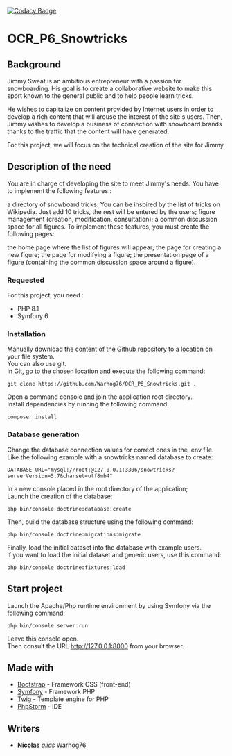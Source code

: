 [![Codacy Badge](https://app.codacy.com/project/badge/Grade/b25447efb709441aa882e502659cc084)](https://www.codacy.com/gh/Warhog76/OCR_P6_Snowtricks/dashboard?utm_source=github.com&amp;utm_medium=referral&amp;utm_content=Warhog76/OCR_P6_Snowtricks&amp;utm_campaign=Badge_Grade)

# OCR_P6_Snowtricks

## Background
Jimmy Sweat is an ambitious entrepreneur with a passion for snowboarding. His goal is to create a collaborative website to make this sport known to the general public and to help people learn tricks.

He wishes to capitalize on content provided by Internet users in order to develop a rich content that will arouse the interest of the site's users. Then, Jimmy wishes to develop a business of connection with snowboard brands thanks to the traffic that the content will have generated.

For this project, we will focus on the technical creation of the site for Jimmy.

## Description of the need
You are in charge of developing the site to meet Jimmy's needs. You have to implement the following features :

a directory of snowboard tricks. You can be inspired by the list of tricks on Wikipedia. Just add 10 tricks, the rest will be entered by the users;
figure management (creation, modification, consultation);
a common discussion space for all figures.
To implement these features, you must create the following pages:

the home page where the list of figures will appear;
the page for creating a new figure;
the page for modifying a figure;
the presentation page of a figure (containing the common discussion space around a figure).

### Requested
For this project, you need :

- PHP 8.1
- Symfony 6

### Installation
Manually download the content of the Github repository to a location on your file system.\
You can also use git.\
In Git, go to the chosen location and execute the following command:
```
git clone https://github.com/Warhog76/OCR_P6_Snowtricks.git .
```

Open a command console and join the application root directory.\
Install dependencies by running the following command:
```
composer install
```

### Database generation

Change the database connection values for correct ones in the .env file.\
Like the following example with a snowtricks named database to create:
```
DATABASE_URL="mysql://root:@127.0.0.1:3306/snowtricks?serverVersion=5.7&charset=utf8mb4"
```

In a new console placed in the root directory of the application;\
Launch the creation of the database:
```
php bin/console doctrine:database:create
```

Then, build the database structure using the following command:
```
php bin/console doctrine:migrations:migrate
```

Finally, load the initial dataset into the database with example users.\
if you want to load the initial dataset and generic users, use this command:
```
php bin/console doctrine:fixtures:load
```

## Start project

Launch the Apache/Php runtime environment by using Symfony via the following command:
```
php bin/console server:run
```
Leave this console open.\
Then consult the URL <http://127.0.0.1:8000> from your browser.

## Made with
* [Bootstrap](http://materializecss.com) - Framework CSS (front-end)
* [Symfony](https://symfony.com/) - Framework PHP
* [Twig](https://twig.symfony.com/) - Template engine for PHP
* [PhpStorm](https://www.jetbrains.com/fr-fr/phpstorm/) - IDE

## Writers
* **Nicolas** _alias_ [Warhog76](https://github.com/warhog76)
